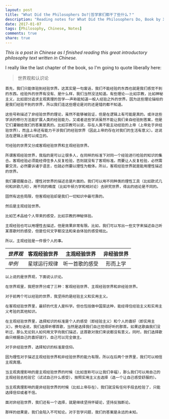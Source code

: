 ```yaml
---
layout: post
title: "What Did the Philosophers Do?|哲学家们都干了些什么？"
description: "Reading notes for What Did the Philosophers Do, Book by Xinhao Lin"
date: 2017-01-07
tags: [Philosophy, Chinese, Notes]
comments: true
share: true
---
```

*This is a post in Chinese as I finished reading this great introductory philosophy text written in Chinese.*

I really like the last chapter of the book, so I'm going to quote liberally here: 

>世界观和认识论

    首先，我们只能体验到经验世界。这其实是一句废话，我们不能经验的东西也就是我们感觉不到的东西。经验外的世界有没有、是什么样，我们当然没法知道。有些理论——比如宗教，比如神秘主义，比如部分追求主观真理的哲学——声称能知道一般人经验之外的世界。因为这些理论描绘的是我们经验不到的世界，所以我们连这些理论是对的还是错的都不知道。

    这些号称描述了非经验世界的理论，虽然不能够被验证，但是在逻辑上有可能是真的。或许这些学派的修行方法能扩展人类的经验能力，又或者这些学派虽然不能让我们亲自经验到答案，但是它们灌输给我们的答案是真的。比如宗教可以说，存在人类不能主动经验的上帝（上帝处于非经验世界），而且上帝还有能力干涉我们的经验世界（因此上帝的存在对我们的生活有意义）。这说法在逻辑上是可以成立的。

    可经验的世界又分成客观经验世界和主观经验世界。

    所谓客观经验世界，我指的是可以让很多人，在同样的标准下对同一个经验进行检验的知识的集合。客观经验必须能经得住多人反复检验，否则就没有了客观标准。而要让人反复检验，必然需要交流，必然要诉诸于语言，也就必然要以理性为载体。所以，客观经验世界就是能用理性描述的世界。

    我们要提醒自己，理性对世界的描述总是片面的。我们可以用不同种类的理性工具（比如欧式几何和非欧几何），用不同的精度（比如牛顿力学和相对论）去研究世界，得出的结论是不同的。

    固然有这些局限，但客观经验却是我们一切知识中最可靠的。

    然后是主观经验世界。

    比如艺术品给个人带来的感受，比如宗教的神秘体验。

    主观经验也可以用理性去描述，但是效果非常有限。比如，我们可以写出一些文字来描述自己听某首歌时的感受，但是任何文字都没法和亲自体验的感受相比。

    所以，主观经验是一件很个人的事。

|*世界观*|客观经验世界|主观经验世界|非经验世界|
|:---|:---:|:---:|:---:|
|*举例*|星球运行规律|听一首歌的感受|形而上学|

    以上说的是世界观，下面说认识论。

    在世界观里，我把世界分成了三种：客观经验世界、主观经验世界和非经验世界。

    对于前两个可以经验的世界，我坚持的是经验主义和实用主义。

    在客观经验世界里，最好的代言人是科学。但也包括做中国菜这种，能经得住经验主义和实用主义考验的其他知识。

    在主观经验世界里，选择知识的标准是个人的感受（即经验主义）和个人的喜好（即实用主义）。换句话说，我们选择听哪首歌，当然是选择我们自己觉得好听的那首。如果这歌曲我们没听过，那么无论别人如何用文字向我们描述，这首歌对我们来说都没有意义。同时，我们选择歌曲只根据自己的喜好就行，自己可以完全做主。

    对于非经验世界，选择知识的标准是信仰。

    因为理性对于描述主观经验世界和非经验世界的能力有限，所以在后两个世界里，我们可以相信主观真理。

    当主观真理影响的是主观经验世界的时候（比如宣称可以让我们幸福），那么我们可以用自己的主观经验去检验它（试试自己什么感受），按照实用主义去选择（选一个让自己感受舒服的）。

    当主观真理影响的是非经验世界的时候（比如上帝存在），我们就没有任何手段去检验了，只能选择信仰或者不信。

    面对非经验世界，我们还有一个选择，就是继续坚持怀疑论，坚持反独断论。

    那样的结果是，我们会陷入不可知论。对于哲学问题，我们的答案是永远的未知。